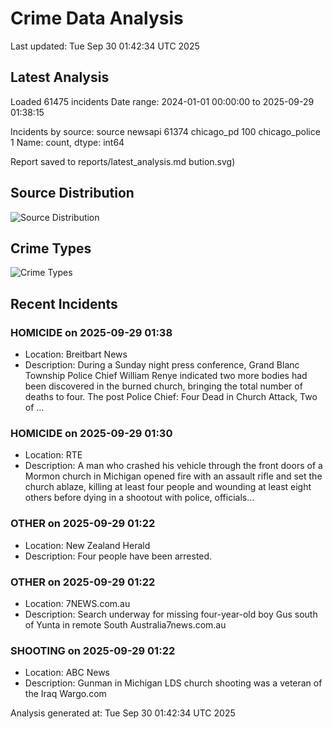 # Crime Data Analysis
Last updated: Tue Sep 30 01:42:34 UTC 2025

## Latest Analysis

Loaded 61475 incidents
Date range: 2024-01-01 00:00:00 to 2025-09-29 01:38:15

Incidents by source:
source
newsapi           61374
chicago_pd          100
chicago_police        1
Name: count, dtype: int64

Report saved to reports/latest_analysis.md
bution.svg)

## Source Distribution
![Source Distribution](images/source_distribution.svg)

## Crime Types
![Crime Types](images/crime_types.svg)

## Recent Incidents

### HOMICIDE on 2025-09-29 01:38
- Location: Breitbart News
- Description: During a Sunday night press conference, Grand Blanc Township Police Chief William Renye indicated two more bodies had been discovered in the burned church, bringing the total number of deaths to four.
The post Police Chief: Four Dead in Church Attack, Two of …


### HOMICIDE on 2025-09-29 01:30
- Location: RTE
- Description: A man who crashed his vehicle through the front doors of a Mormon church in Michigan opened fire with an assault rifle and set the church ablaze, killing at least four people and wounding at least eight others before dying in a shootout with police, officials…


### OTHER on 2025-09-29 01:22
- Location: New Zealand Herald
- Description: Four people have been arrested.


### OTHER on 2025-09-29 01:22
- Location: 7NEWS.com.au
- Description: Search underway for missing four-year-old boy Gus south of Yunta in remote South Australia7news.com.au


### SHOOTING on 2025-09-29 01:22
- Location: ABC News
- Description: Gunman in Michigan LDS church shooting was a veteran of the Iraq Wargo.com

Analysis generated at: Tue Sep 30 01:42:34 UTC 2025
